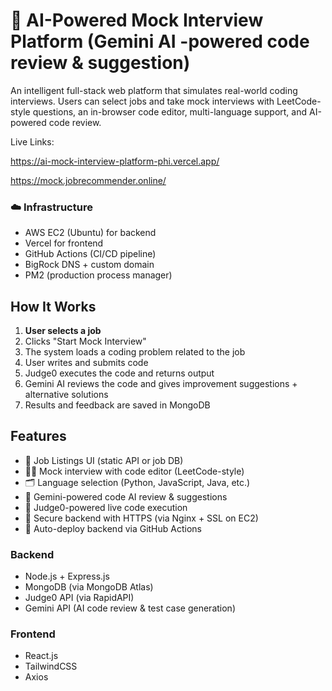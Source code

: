 # 💼 AI-Powered Mock Interview Platform (Gemini AI -powered code review & suggestion)


An intelligent full-stack web platform that simulates real-world coding interviews. Users can select jobs and take mock interviews with LeetCode-style questions, an in-browser code editor, multi-language support, and AI-powered code review.

Live Links:

https://ai-mock-interview-platform-phi.vercel.app/

https://mock.jobrecommender.online/

### ☁️ Infrastructure
- AWS EC2 (Ubuntu) for backend
- Vercel for frontend
- GitHub Actions (CI/CD pipeline)
- BigRock DNS + custom domain
- PM2 (production process manager)

## How It Works

1. **User selects a job**
2. Clicks "Start Mock Interview"
3. The system loads a coding problem related to the job
4. User writes and submits code
5. Judge0 executes the code and returns output
6. Gemini AI reviews the code and gives improvement suggestions + alternative solutions
7. Results and feedback are saved in MongoDB

##  Features

- 🧾 Job Listings UI (static API or job DB)
- 👨‍💻 Mock interview with code editor (LeetCode-style)
- 🗂️ Language selection (Python, JavaScript, Java, etc.)
- 🧠 Gemini-powered code AI review & suggestions
- 🧪 Judge0-powered live code execution
- 🔐 Secure backend with HTTPS (via Nginx + SSL on EC2)
- 🔄 Auto-deploy backend via GitHub Actions


### Backend
- Node.js + Express.js
- MongoDB (via MongoDB Atlas)
- Judge0 API (via RapidAPI)
- Gemini API (AI code review & test case generation)

### Frontend
- React.js
- TailwindCSS
- Axios
